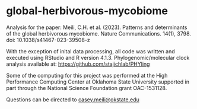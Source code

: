 # global-herbivorous-mycobiome

Analysis for the paper: Meili, C.H. et al. (2023). Patterns and determinants of the global herbivorous mycobiome. Nature Communications. 14(1), 3798. doi: 10.1038/s41467-023-39508-z

With the exception of inital data processing, all code was written and executed using RStudio and R version 4.1.3. Phylogenomic/molecular clock analysis available at: https://github.com/stajichlab/PHYling

Some of the computing for this project was performed at the High Performance Computing Center at Oklahoma State University supported in part through the National Science Foundation grant OAC-1531128.

Questions can be directed to casey.meili@okstate.edu
